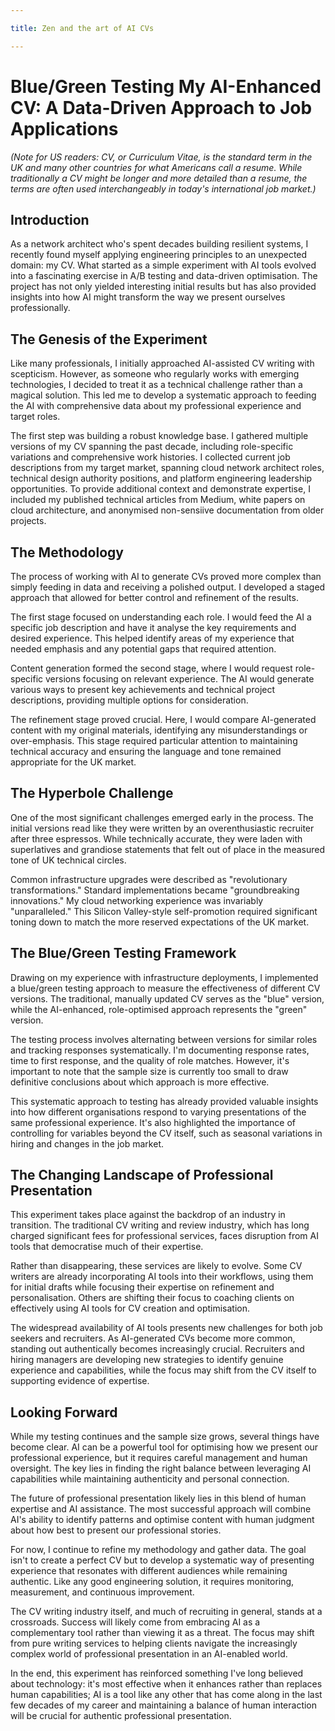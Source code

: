```yaml
---

title: Zen and the art of AI CVs

---
```


# Blue/Green Testing My AI-Enhanced CV: A Data-Driven Approach to Job Applications

*(Note for US readers: CV, or Curriculum Vitae, is the standard term in the UK and many other countries for what Americans call a resume. While traditionally a CV might be longer and more detailed than a resume, the terms are often used interchangeably in today's international job market.)*

## Introduction

As a network architect who's spent decades building resilient systems, I recently found myself applying engineering principles to an unexpected domain: my CV. What started as a simple experiment with AI tools evolved into a fascinating exercise in A/B testing and data-driven optimisation. The project has not only yielded interesting initial results but has also provided insights into how AI might transform the way we present ourselves professionally.

## The Genesis of the Experiment

Like many professionals, I initially approached AI-assisted CV writing with scepticism. However, as someone who regularly works with emerging technologies, I decided to treat it as a technical challenge rather than a magical solution. This led me to develop a systematic approach to feeding the AI with comprehensive data about my professional experience and target roles.

The first step was building a robust knowledge base. I gathered multiple versions of my CV spanning the past decade, including role-specific variations and comprehensive work histories. I collected current job descriptions from my target market, spanning cloud network architect roles, technical design authority positions, and platform engineering leadership opportunities. To provide additional context and demonstrate expertise, I included my published technical articles from Medium, white papers on cloud architecture, and anonymised non-sensiive documentation from older projects.

## The Methodology

The process of working with AI to generate CVs proved more complex than simply feeding in data and receiving a polished output. I developed a staged approach that allowed for better control and refinement of the results.

The first stage focused on understanding each role. I would feed the AI a specific job description and have it analyse the key requirements and desired experience. This helped identify areas of my experience that needed emphasis and any potential gaps that required attention.

Content generation formed the second stage, where I would request role-specific versions focusing on relevant experience. The AI would generate various ways to present key achievements and technical project descriptions, providing multiple options for consideration.

The refinement stage proved crucial. Here, I would compare AI-generated content with my original materials, identifying any misunderstandings or over-emphasis. This stage required particular attention to maintaining technical accuracy and ensuring the language and tone remained appropriate for the UK market.

## The Hyperbole Challenge

One of the most significant challenges emerged early in the process. The initial versions read like they were written by an overenthusiastic recruiter after three espressos. While technically accurate, they were laden with superlatives and grandiose statements that felt out of place in the measured tone of UK technical circles.

Common infrastructure upgrades were described as "revolutionary transformations." Standard implementations became "groundbreaking innovations." My cloud networking experience was invariably "unparalleled." This Silicon Valley-style self-promotion required significant toning down to match the more reserved expectations of the UK market.

## The Blue/Green Testing Framework

Drawing on my experience with infrastructure deployments, I implemented a blue/green testing approach to measure the effectiveness of different CV versions. The traditional, manually updated CV serves as the "blue" version, while the AI-enhanced, role-optimised approach represents the "green" version.

The testing process involves alternating between versions for similar roles and tracking responses systematically. I'm documenting response rates, time to first response, and the quality of role matches. However, it's important to note that the sample size is currently too small to draw definitive conclusions about which approach is more effective.

This systematic approach to testing has already provided valuable insights into how different organisations respond to varying presentations of the same professional experience. It's also highlighted the importance of controlling for variables beyond the CV itself, such as seasonal variations in hiring and changes in the job market.

## The Changing Landscape of Professional Presentation

This experiment takes place against the backdrop of an industry in transition. The traditional CV writing and review industry, which has long charged significant fees for professional services, faces disruption from AI tools that democratise much of their expertise.

Rather than disappearing, these services are likely to evolve. Some CV writers are already incorporating AI tools into their workflows, using them for initial drafts while focusing their expertise on refinement and personalisation. Others are shifting their focus to coaching clients on effectively using AI tools for CV creation and optimisation.

The widespread availability of AI tools presents new challenges for both job seekers and recruiters. As AI-generated CVs become more common, standing out authentically becomes increasingly crucial. Recruiters and hiring managers are developing new strategies to identify genuine experience and capabilities, while the focus may shift from the CV itself to supporting evidence of expertise.

## Looking Forward

While my testing continues and the sample size grows, several things have become clear. AI can be a powerful tool for optimising how we present our professional experience, but it requires careful management and human oversight. The key lies in finding the right balance between leveraging AI capabilities while maintaining authenticity and personal connection.

The future of professional presentation likely lies in this blend of human expertise and AI assistance. The most successful approach will combine AI's ability to identify patterns and optimise content with human judgment about how best to present our professional stories.

For now, I continue to refine my methodology and gather data. The goal isn't to create a perfect CV but to develop a systematic way of presenting experience that resonates with different audiences while remaining authentic. Like any good engineering solution, it requires monitoring, measurement, and continuous improvement.

The CV writing industry itself, and much of recruiting in general, stands at a crossroads. Success will likely come from embracing AI as a complementary tool rather than viewing it as a threat. The focus may shift from pure writing services to helping clients navigate the increasingly complex world of professional presentation in an AI-enabled world.

In the end, this experiment has reinforced something I've long believed about technology: it's most effective when it enhances rather than replaces human capabilities; AI is a tool like any other that has come along in the last few decades of my career and maintaining a balance of human interaction will be crucial for authentic professional presentation.